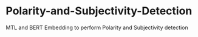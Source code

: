 # Polarity-and-Subjectivity-Detection
MTL and BERT Embedding to perform Polarity and Subjectivity detection
